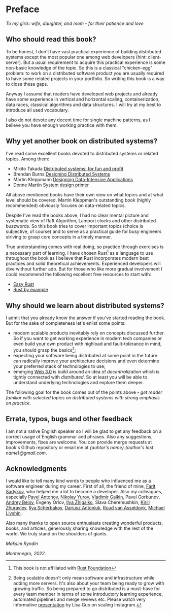 # Preface

*To my girls: wife, daughter, and mom - for their patience and love*

## Who should read this book?

To be honest, I don't have vast practical experience of building distributed systems except the most popular one among web developers (hint: client-server). But a usual requirement to acquire this practical experience is some non-basic knowledge of the topic. So this is a classical "chicken-egg" problem: to work on a distributed software product you are usually required to have some related projects in your portfolio. So writing this book is a way to close these gaps.

Anyway I assume that readers have developed web projects and already have some experience in vertical and horizontal scaling, containerization, data races, classical algorithms and data structures. I will try at my best to introduce all used vocabulary.

I also do not devote any decent time for single machine patterns, as I believe you have enough working practice with them.

## Why yet another book on distributed systems?

I've read some excellent books devoted to distributed systems or related topics. Among them:
* Mikito Takada [Distributed systems: for fun and profit](http://book.mixu.net/distsys/)
* Brendan Burns [Designing Distributed Systems](https://azure.microsoft.com/mediahandler/files/resourcefiles/designing-distributed-systems/Designing_Distributed_Systems.pdf)
* Martin Kleppmann [Designing Data-Intensive Applications](https://dataintensive.net/)
* Donne Martin [System design primer](https://github.com/donnemartin/system-design-primer)

All above mentioned books have their own view on what topics and at what level should be covered. Martin Kleppman's outstanding book (highly recommended) obviously focuses on data-related topics.

Despite I've read the books above, I had no clear mental picture and systematic view of Raft Algorithm, Lamport clocks and other distributed buzzwords. So this book tries to cover important topics (choice is subjective, of course) and to serve as a practical guide for busy engineers striving to grasp core concepts in a timely manner.

True understanding comes with real doing, so practice through exercises is a necessary part of learning. I have chosen Rust[^disclaimer] as a language to use throughout the book as I believe that Rust incorporates modern best practices and solid theoretical achievements. Experienced developers will dive without further ado. But for those who like more gradual involvement I could recommend the following excellent free resources to start with:
* [Easy Rust](https://dhghomon.github.io/easy_rust/)
* [Rust by example](https://doc.rust-lang.org/rust-by-example/)


## Why should we learn about distributed systems?

I admit that you already know the answer if you've started reading the book. But for the sake of completeness let's enlist some points:
* modern scalable products inevitably rely on concepts discussed further. So if you want to get working experience in modern tech companies or even build your own product with highload and fault-tolerance in mind, you should grasp the basics[^note];
* expecting your software being distributed at some point in the future can radically improve your architecture decisions and even determine your preferred stack of technologies to use;
* emerging [Web 3.0](https://en.wikipedia.org/wiki/Web3) is build around an idea of *decentralization* which is tightly connected with *distributed*. So at least you will be able to understand underlying technologies and explore them deeper.

The following goal for the book comes out of the points above - *get reader familiar with selected topics on distributed systems with strong emphasis on practice*.

## Errata, typos, bugs and other feedback

I am not a native English speaker so I will be glad to get any feedback on a correct usage of English grammar and phrases. 
Also any suggestions, improvements, fixes are welcome. You can provide merge requests at book's Github repository or email me at *{auhtor's name}.{author's last name}@gmail.com*.

## Acknowledgments

I would like to tell many kind words to people who influenced me as a software engineer during my career. First of all, the friend of mine, [Farit Sadykov](https://github.com/Farit), who helped me a lot to become a developer. Also my colleagues, especially [Pavel Antonov](https://github.com/softzilla), [Nikolay Yurov](https://github.com/dbz-legacy), [Vladimir Galkin](https://github.com/lan-pnz), Pavel Gorbunov, [Andrey Belov](https://github.com/andybelov), Evgeny Orlov, [Ilya Zhigalko](https://otus.ru/teacher/1300/), Slava Cheremushkin, [Kirill Zhuravlev](https://github.com/kazhuravlev), [Ilya Scherbakov](https://github.com/scherbakoviv), [Dariusz Antoniuk](https://github.com/QAston), [Ruud van Asseldonk](https://github.com/ruuda), [Michael Livshin](https://github.com/cmm).

Also many thanks to open source enthusiasts creating wonderful products, books, and articles, generously sharing knowledge with the rest of the world. We truly stand on the shoulders of giants.


*Maksim Ryndin*

*Montenegro, 2022.*


[^disclaimer]: This book is not affiliated with [Rust Foundation](https://foundation.rust-lang.org/)

[^note]: Being scalable doesn't only mean software and infrastructure while adding more servers. It's also about your team being ready to grow with growing traffic. So being prepared to go distributed is a must-have for every team member in terms of some introductory learning experience, automated pipelines and merge reviews etc.
Please watch very informative [presentation](https://www.youtube.com/watch?v=hnpzNAPiC0E) by Lisa Guo on scaling Instagram.

